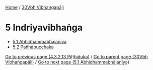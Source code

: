 
[Home](/) / [30Vbh Vibhaṅgapāḷi](../30Vbh.md)

# 5 Indriyavibhaṅga

* [5.1 Abhidhammabhājanīya](5/5.1.md)
* [5.2 Pañhāpucchaka](5/5.2.md)

[Go to previous page (4.3.2.13 Piṭṭhiduka)](4/4.3/4.3.2/4.3.2.13.md) / [Go to parent page (30Vbh Vibhaṅgapāḷi)](0.md) / [Go to next page (5.1 Abhidhammabhājanīya)](5/5.1.md)



